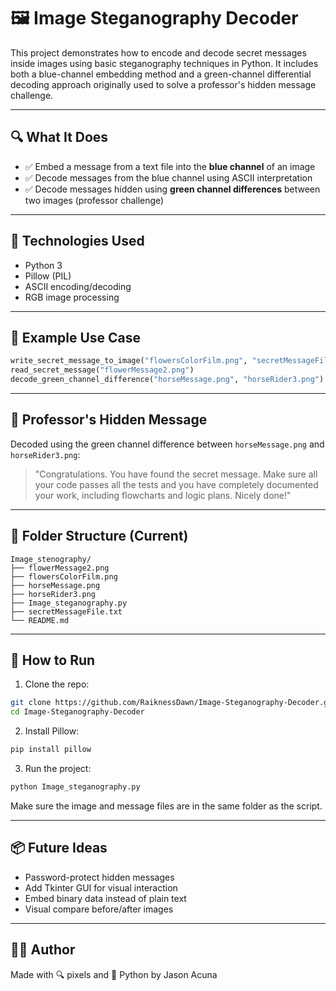 # 🖼️ Image Steganography Decoder

This project demonstrates how to encode and decode secret messages inside images using basic steganography techniques in Python. It includes both a blue-channel embedding method and a green-channel differential decoding approach originally used to solve a professor's hidden message challenge.

---

## 🔍 What It Does

- ✅ Embed a message from a text file into the **blue channel** of an image
- ✅ Decode messages from the blue channel using ASCII interpretation
- ✅ Decode messages hidden using **green channel differences** between two images (professor challenge)

---

## 🧠 Technologies Used

- Python 3
- Pillow (PIL)
- ASCII encoding/decoding
- RGB image processing

---

## 🧪 Example Use Case

```python
write_secret_message_to_image("flowersColorFilm.png", "secretMessageFile.txt", "flowerMessage2.png")
read_secret_message("flowerMessage2.png")
decode_green_channel_difference("horseMessage.png", "horseRider3.png")
```

---

## 🐎 Professor's Hidden Message

Decoded using the green channel difference between `horseMessage.png` and `horseRider3.png`:

> "Congratulations. You have found the secret message. Make sure all your code passes all the tests and you have completely documented your work, including flowcharts and logic plans. Nicely done!"

---

## 📂 Folder Structure (Current)

```
Image_stenography/
├── flowerMessage2.png
├── flowersColorFilm.png
├── horseMessage.png
├── horseRider3.png
├── Image_steganography.py
├── secretMessageFile.txt
└── README.md
```

---

## 🏁 How to Run

1. Clone the repo:
```bash
git clone https://github.com/RaiknessDawn/Image-Steganography-Decoder.git
cd Image-Steganography-Decoder
```

2. Install Pillow:
```bash
pip install pillow
```

3. Run the project:
```bash
python Image_steganography.py
```

Make sure the image and message files are in the same folder as the script.

---

## 📦 Future Ideas

- Password-protect hidden messages
- Add Tkinter GUI for visual interaction
- Embed binary data instead of plain text
- Visual compare before/after images

---

## 👨‍💻 Author

Made with 🔍 pixels and 🧠 Python by Jason Acuna
